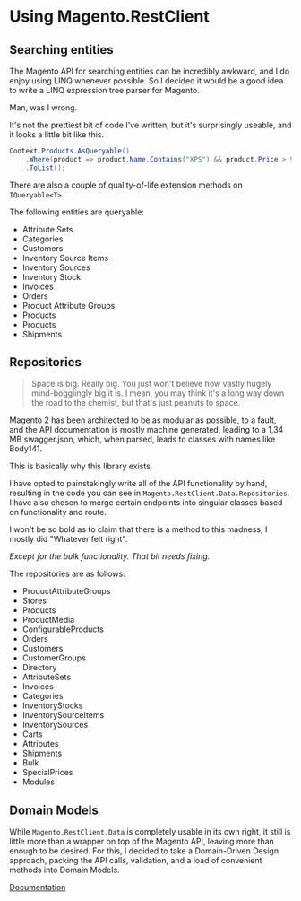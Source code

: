 
# Using Magento.RestClient


## Searching entities
<!-- panels:start -->

<!-- div:left-panel -->


The Magento API for searching entities can be incredibly awkward, and I do enjoy using LINQ whenever possible. So I decided it would be a good idea to write a LINQ expression tree parser for Magento. 

Man, was I wrong.

It's not the prettiest bit of code I've written, but it's surprisingly useable, and it looks a little bit like this.

```csharp
Context.Products.AsQueryable()
	.Where(product => product.Name.Contains("XPS") && product.Price > 900)
	.ToList();

```
There are also a couple of quality-of-life extension methods on `IQueryable<T>`.  

<!-- div:right-panel -->

The following entities are queryable:

* Attribute Sets
* Categories
* Customers
* Inventory Source Items
* Inventory Sources
* Inventory Stock
* Invoices
* Orders
* Product Attribute Groups
* Products
* Products 
* Shipments

<!-- panels:end -->

## Repositories

<!-- panels:start -->

<!-- div:left-panel -->


> Space is big. Really big. You just won't believe how vastly hugely mind-bogglingly big it is. 
> I mean, you may think it's a long way down the road to the chemist, but that's just peanuts to space.

Magento 2 has been architected to be as modular as possible, to a fault, and the API documentation is mostly machine generated, leading to a 1,34 MB swagger.json, which, when parsed, leads to classes with names like Body141. 

This is basically why this library exists. 

I have opted to painstakingly write all of the API functionality by hand, resulting in the code you can see in `Magento.RestClient.Data.Repositories`. 
I have also chosen to merge certain endpoints into singular classes based on functionality and route. 

I won't be so bold as to claim that there is a method to this madness, I mostly did "Whatever felt right". 

*Except for the bulk functionality. That bit needs fixing.*
<!-- div:right-panel -->

The repositories are as follows: 

* ProductAttributeGroups
* Stores
* Products
* ProductMedia
* ConfigurableProducts
* Orders
* Customers
* CustomerGroups
* Directory
* AttributeSets
* Invoices
* Categories
* InventoryStocks
* InventorySourceItems
* InventorySources
* Carts
* Attributes
* Shipments
* Bulk
* SpecialPrices
* Modules
<!-- panels:end -->

## Domain Models

<!-- panels:start -->

<!-- div:left-panel -->
While `Magento.RestClient.Data` is completely usable in its own right, it still is little more than a wrapper on top of the Magento API, leaving more than enough to be desired. For this, I decided to take a Domain-Driven Design approach, packing the API calls, validation, and a load of convenient methods into Domain Models.
<!-- div:right-panel -->

[Documentation](domain-models/ )

<!-- panels:end -->
